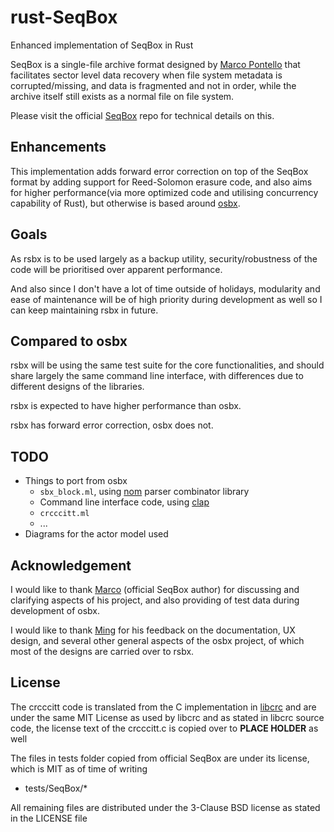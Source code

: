 # rust-SeqBox
Enhanced implementation of SeqBox in Rust

SeqBox is a single-file archive format designed by [Marco Pontello](https://github.com/MarcoPon) that facilitates sector level data recovery when file system metadata is corrupted/missing, and data is fragmented and not in order, while the archive itself still exists as a normal file on file system.

Please visit the official [SeqBox](https://github.com/MarcoPon/SeqBox) repo for technical details on this.

## Enhancements
This implementation adds forward error correction on top of the SeqBox format by adding support for Reed-Solomon erasure code, and also aims for higher performance(via more optimized code and utilising concurrency capability of Rust), but otherwise is based around [osbx](https://github.com/darrenldl/ocaml-SeqBox).

## Goals
As rsbx is to be used largely as a backup utility, security/robustness of the code will be prioritised over apparent performance.

And also since I don't have a lot of time outside of holidays, modularity and ease of maintenance will be of high priority during development as well so I can keep maintaining rsbx in future.

## Compared to osbx
rsbx will be using the same test suite for the core functionalities, and should share largely the same command line interface, with differences due to different designs of the libraries.

rsbx is expected to have higher performance than osbx.

rsbx has forward error correction, osbx does not.

## TODO
- Things to port from osbx
  - ```sbx_block.ml```, using [nom](https://github.com/Geal/nom) parser combinator library
  - Command line interface code, using [clap](https://github.com/kbknapp/clap-rs)
  - ```crcccitt.ml```
  - ...
- Diagrams for the actor model used

## Acknowledgement
I would like to thank [Marco](https://github.com/MarcoPon) (official SeqBox author) for discussing and clarifying aspects of his project, and also providing of test data during development of osbx.

I would like to thank [Ming](https://github.com/mdchia/) for his feedback on the documentation, UX design, and several other general aspects of the osbx project, of which most of the designs are carried over to rsbx.

## License

The crcccitt code is translated from the C implementation in [libcrc](https://github.com/lammertb/libcrc) and are under the same MIT License as used by libcrc and as stated in libcrc source code, the license text of the crcccitt.c is copied over to **PLACE HOLDER** as well

The files in tests folder copied from official SeqBox are under its license, which is MIT as of time of writing
  - tests/SeqBox/*

All remaining files are distributed under the 3-Clause BSD license as stated in the LICENSE file
